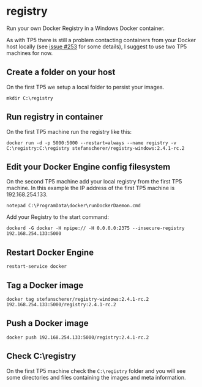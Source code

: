 # registry

Run your own Docker Registry in a Windows Docker container.

As with TP5 there is still a problem contacting containers from your Docker host locally (see [issue #253](https://github.com/Microsoft/Virtualization-Documentation/issues/253) for some details), I suggest to use two TP5 machines for now.

## Create a folder on your host

On the first TP5 we setup a local folder to persist your images.

```
mkdir C:\registry
```

## Run registry in container

On the first TP5 machine run the registry like this:

```
docker run -d -p 5000:5000 --restart=always --name registry -v C:\registry:C:\registry stefanscherer/registry-windows:2.4.1-rc.2
```

## Edit your Docker Engine config filesystem

On the second TP5 machine add your local registry from the first TP5 machine. In this example the IP address of the first TP5 machine is 192.168.254.133.

```
notepad C:\ProgramData\docker\runDockerDaemon.cmd
```

Add your Registry to the start command:

```
dockerd -G docker -H npipe:// -H 0.0.0.0:2375 --insecure-registry 192.168.254.133:5000
```

## Restart Docker Engine

```
restart-service docker
```

## Tag a Docker image

```
docker tag stefanscherer/registry-windows:2.4.1-rc.2 192.168.254.133:5000/registry:2.4.1-rc.2
```

## Push a Docker image

```
docker push 192.168.254.133:5000/registry:2.4.1-rc.2
```

## Check C:\registry

On the first TP5 machine check the `C:\registry` folder and you will see some directories and files containing the images and meta information.
